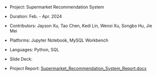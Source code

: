 - Project: Supermarket Recommendation System
- Duration: Feb. - Apr. 2024
- Contributors: Jayson Xu, Tao Chen, Kedi Lin, Wenxi Xu, Songbo Hu, Jie Mei
- Platforms: Jupyter Notebook, MySQL Workbench
- Languages: Python, SQL


- Slide Deck:
- Project Report: [Supermarket_Recommendation_System_Report.docx](https://github.com/Jayson-Xu-00/Supermarket-Recommendation-System/files/15327943/Supermarket_Recommendation_System_Report.docx)
 
